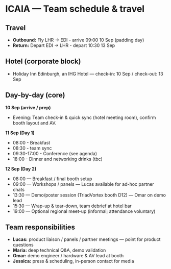 # ICAIA — Team schedule & travel

## Travel
- **Outbound:** Fly LHR → EDI - arrive 09:00 10 Sep (padding day)  
- **Return:** Depart EDI → LHR - depart 10:30 13 Sep

## Hotel (corporate block)
- Holiday Inn Edinburgh, an IHG Hotel — check-in: 10 Sep / check-out: 13 Sep  

## Day-by-day (core)
**10 Sep (arrive / prep)**  
- Evening: Team check-in & quick sync (hotel meeting room), confirm booth layout and AV.

**11 Sep (Day 1)**  
- 08:00 - Breakfast
- 08:30 - team sync 
- 09:30-17:00 - Conference (see agenda) 
- 18:00 - Dinner and networking drinks (tbc)

**12 Sep (Day 2)**  
- 08:00 — Breakfast / final booth setup  
- 09:00 — Workshops / panels — Lucas available for ad-hoc partner chats  
- 13:30 — Demo/poster session (TriadVortex booth D12) — Omar on demo lead  
- 15:30 — Wrap-up & tear-down, team debrief at hotel bar  
- 19:00 — Optional regional meet-up (informal; attendance voluntary)

## Team responsibilities
- **Lucas:** product liaison / panels / partner meetings — point for product questions  
- **Maria:** deep technical Q&A, demo validation  
- **Omar:** demo engineer / hardware & AV lead at booth  
- **Jessica:** press & scheduling, in-person contact for media
